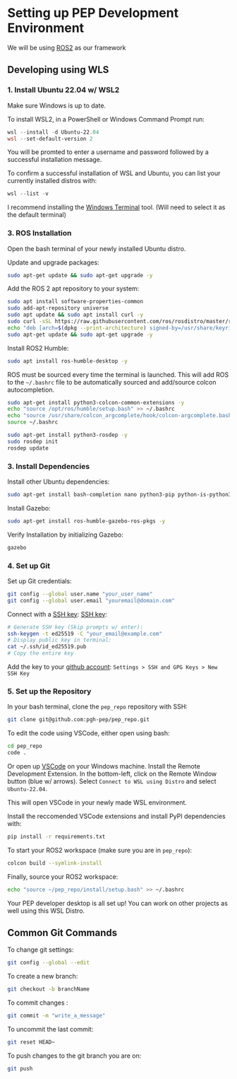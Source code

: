 # Setting up PEP Development Environment

We will be using [ROS2](https://docs.ros.org/en/humble/index.html) as our framework

## Developing using WLS

### 1. Install Ubuntu 22.04 w/ WSL2

Make sure Windows is up to date.

To install WSL2, in a PowerShell or Windows Command Prompt run:

```powershell
wsl --install -d Ubuntu-22.04
wsl --set-default-version 2
```

You will be promted to enter a username and password followed by a successful installation message.

To confirm a successful installation of WSL and Ubuntu, you can list your currently installed distros with:

```powershell
wsl --list -v
```

I recommend installing the [Windows Terminal](https://www.microsoft.com/store/productId/9N0DX20HK701?ocid=pdpshare) tool. (Will need to select it as the default terminal)

### 3. ROS Installation

Open the bash terminal of your newly installed Ubuntu distro.

Update and upgrade packages:

```bash
sudo apt-get update && sudo apt-get upgrade -y
```

Add the ROS 2 apt repository to your system:

```bash
sudo apt install software-properties-common
sudo add-apt-repository universe
sudo apt update && sudo apt install curl -y
sudo curl -sSL https://raw.githubusercontent.com/ros/rosdistro/master/ros.key -o /usr/share/keyrings/ros-archive-keyring.gpg
echo "deb [arch=$(dpkg --print-architecture) signed-by=/usr/share/keyrings/ros-archive-keyring.gpg] http://packages.ros.org/ros2/ubuntu $(. /etc/os-release && echo $UBUNTU_CODENAME) main" | sudo tee /etc/apt/sources.list.d/ros2.list > /dev/null
sudo apt-get update && sudo apt-get upgrade -y
```

Install ROS2 Humble:

```bash
sudo apt install ros-humble-desktop -y
```

ROS must be sourced every time the terminal is launched. This will add ROS to the `~/.bashrc` file to be automatically sourced and add/source colcon autocompletion.

```bash
sudo apt-get install python3-colcon-common-extensions -y
echo "source /opt/ros/humble/setup.bash" >> ~/.bashrc
echo "source /usr/share/colcon_argcomplete/hook/colcon-argcomplete.bash" >> ~/.bashrc
source ~/.bashrc
```

```bash
sudo apt-get install python3-rosdep -y
sudo rosdep init
rosdep update
```

### 3. Install Dependencies

Install other Ubuntu dependencies:

```bash
sudo apt-get install bash-completion nano python3-pip python-is-python3 -y
```

Install Gazebo:

```bash
sudo apt-get install ros-humble-gazebo-ros-pkgs -y
```

Verify Installation by initializing Gazebo:

```bash
gazebo
```

### 4. Set up Git

Set up Git credentials:

```bash
git config --global user.name "your_user_name"
git config --global user.email "youremail@domain.com"
```

Connect with a [SSH key](https://docs.github.com/en/authentication/connecting-to-github-with-ssh/generating-a-new-ssh-key-and-adding-it-to-the-ssh-agent):
[SSH key](https://docs.github.com/en/authentication/connecting-to-github-with-ssh/generating-a-new-ssh-key-and-adding-it-to-the-ssh-agent):

```bash
# Generate SSH key (Skip prompts w/ enter):
ssh-keygen -t ed25519 -C "your_email@example.com"
# Display public key in terminal:
cat ~/.ssh/id_ed25519.pub
# Copy the entire key
```

Add the key to your [github account](https://docs.github.com/en/authentication/connecting-to-github-with-ssh/adding-a-new-ssh-key-to-your-github-account): `Settings > SSH and GPG Keys > New SSH Key`

### 5. Set up the Repository

In your bash terminal, clone the `pep_repo` repository with SSH:

```bash
git clone git@github.com:pgh-pep/pep_repo.git
```

To edit the code using VSCode, either open using bash:

```bash
cd pep_repo
code .
```

Or open up [VSCode](https://code.visualstudio.com/download) on your Windows machine. Install the Remote Development Extension.
In the bottom-left, click on the Remote Window button (blue w/ arrows).
Select `Connect to WSL using Distro` and select `Ubuntu-22.04`.

This will open VSCode in your newly made WSL environment.

Install the reccomended VSCode extensions and install PyPI dependencies with:

```bash
pip install -r requirements.txt
```

To start your ROS2 workspace (make sure you are in `pep_repo`):

```bash
colcon build --symlink-install
```

Finally, source your ROS2 workspace:

```bash
echo "source ~/pep_repo/install/setup.bash" >> ~/.bashrc
```

Your PEP developer desktop is all set up! You can work on other projects as well using this WSL Distro.

## Common Git Commands

To change git settings:

```bash
git config --global --edit
```

To create a new branch:

```bash
git checkout -b branchName
```

To commit changes :

```bash
git commit -m "write_a_message"
```

To uncommit the last commit:

```bash
git reset HEAD~
```

To push changes to the git branch you are on:

```bash
git push
```
